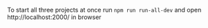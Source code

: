 To start all three projects at once run `npm run run-all-dev` and open http://localhost:2000/ in browser

